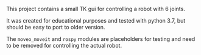 This project contains a small TK gui for controlling a robot with 6 joints. 

It was created for educational purposes and tested with python 3.7, but should be easy to port to older version.

The `moveo_moveit` and `rospy` modules are placeholders for testing and need to be removed for controlling the actual robot. 